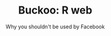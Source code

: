 ---
layout: post
title: >-
 Buckoo: R web 
slug: Buckoo
subtitle: Why you shouldn't be used by Facebook
published: 2009-08-11
updated: 2016-09-28
progress: continous
epistemic_state: semi-believed
difficulty: 1
category: tech
tags:
 - R
 - statistics
toc: true
online: false
---